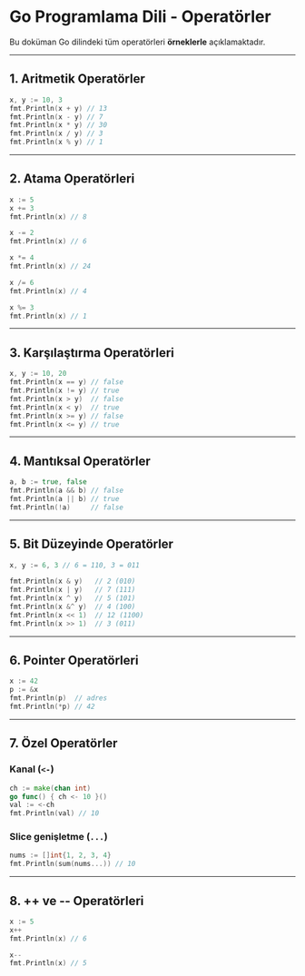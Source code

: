 # Go Programlama Dili - Operatörler

Bu doküman Go dilindeki tüm operatörleri **örneklerle** açıklamaktadır.

------------------------------------------------------------------------

## 1. Aritmetik Operatörler

``` go
x, y := 10, 3
fmt.Println(x + y) // 13
fmt.Println(x - y) // 7
fmt.Println(x * y) // 30
fmt.Println(x / y) // 3
fmt.Println(x % y) // 1
```

------------------------------------------------------------------------

## 2. Atama Operatörleri

``` go
x := 5
x += 3
fmt.Println(x) // 8

x -= 2
fmt.Println(x) // 6

x *= 4
fmt.Println(x) // 24

x /= 6
fmt.Println(x) // 4

x %= 3
fmt.Println(x) // 1
```

------------------------------------------------------------------------

## 3. Karşılaştırma Operatörleri

``` go
x, y := 10, 20
fmt.Println(x == y) // false
fmt.Println(x != y) // true
fmt.Println(x > y)  // false
fmt.Println(x < y)  // true
fmt.Println(x >= y) // false
fmt.Println(x <= y) // true
```

------------------------------------------------------------------------

## 4. Mantıksal Operatörler

``` go
a, b := true, false
fmt.Println(a && b) // false
fmt.Println(a || b) // true
fmt.Println(!a)     // false
```

------------------------------------------------------------------------

## 5. Bit Düzeyinde Operatörler

``` go
x, y := 6, 3 // 6 = 110, 3 = 011

fmt.Println(x & y)   // 2 (010)
fmt.Println(x | y)   // 7 (111)
fmt.Println(x ^ y)   // 5 (101)
fmt.Println(x &^ y)  // 4 (100)
fmt.Println(x << 1)  // 12 (1100)
fmt.Println(x >> 1)  // 3 (011)
```

------------------------------------------------------------------------

## 6. Pointer Operatörleri

``` go
x := 42
p := &x
fmt.Println(p)  // adres
fmt.Println(*p) // 42
```

------------------------------------------------------------------------

## 7. Özel Operatörler

### Kanal (`<-`)

``` go
ch := make(chan int)
go func() { ch <- 10 }()
val := <-ch
fmt.Println(val) // 10
```

### Slice genişletme (`...`)

``` go
nums := []int{1, 2, 3, 4}
fmt.Println(sum(nums...)) // 10
```

------------------------------------------------------------------------

## 8. ++ ve -- Operatörleri

``` go
x := 5
x++
fmt.Println(x) // 6

x--
fmt.Println(x) // 5
```
